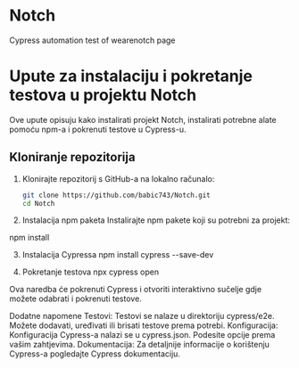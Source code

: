 # Notch

Cypress automation test of wearenotch page

# Upute za instalaciju i pokretanje testova u projektu Notch

Ove upute opisuju kako instalirati projekt Notch, instalirati potrebne alate pomoću npm-a i pokrenuti testove u Cypress-u.

## Kloniranje repozitorija

1. Klonirajte repozitorij s GitHub-a na lokalno računalo:

   ```bash
   git clone https://github.com/babic743/Notch.git
   cd Notch

   ```

2. Instalacija npm paketa
   Instalirajte npm pakete koji su potrebni za projekt:

npm install

3. Instalacija Cypressa
   npm install cypress --save-dev

4. Pokretanje testova
   npx cypress open

Ova naredba će pokrenuti Cypress i otvoriti interaktivno sučelje gdje možete odabrati i pokrenuti testove.

Dodatne napomene
Testovi: Testovi se nalaze u direktoriju cypress/e2e. Možete dodavati, uređivati ili brisati testove prema potrebi.
Konfiguracija: Konfiguracija Cypress-a nalazi se u cypress.json. Podesite opcije prema vašim zahtjevima.
Dokumentacija: Za detaljnije informacije o korištenju Cypress-a pogledajte Cypress dokumentaciju.

```

```
